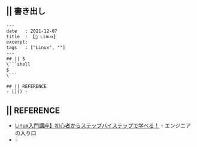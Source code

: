 ## || 書き出し

```txt
---
date   : 2021-12-07
title  : 【🐚 Linux】
excerpt: 
tags   : ["Linux", ""]
---
## || $
\```shell
$
\```

## || REFERENCE
- []() - 

```

## || REFERENCE
- [Linux入門講座】初心者からステップバイステップで学べる！](https://eng-entrance.com/category/linux) - エンジニアの入り口
- []() - 
